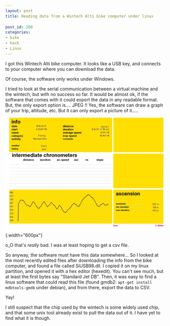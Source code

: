 ```yaml
---
layout: post
title: Reading data from a Wintech Alti bike computer under linux

post_id: 260
categories:
- bike
- hack
- Linux
---
```


I got this Wintech Alti bike computer. It looks like a USB key, and connects to your computer where you can download the data.

Of course, the software only works under Windows.

I tried to look at the serial communication between a virtual machine and the wintech, but with no success so far.
It would be almost ok, if the software that comes with it could export the data in any readable format. But, the only export option is.... JPEG !! Yes, the software can draw a graph of your trip, altitude, etc. But it can only export a picture of it.....

![Bike trip - Wintech Alti](/files/biketripwintech.jpg){:width="600px"}


o_O that's *really* bad. I was at least hoping to get a csv file.

So anyway, the software must have this data somewhere... So I looked at the most recently edited files after downloading the info from the bike computer, and found a file called SiUSB98.dll. I copied it on my linux partition, and opened it with a hex editor (hexedit). You can't see much, but at least the first bytes say "Standard Jet DB". Then, it was easy to find a linux software that could read this file (found gmdb2: `apt-get install mdbtools-gmdb` under debian), and from there, export the data to CSV.

Yay!

I still suspect that the chip used by the wintech is some widely used chip, and that some unix tool already exist to pull the data out of it. I have yet to find what it is though.
